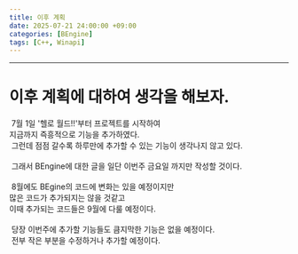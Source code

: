 ```yaml
---
title: 이후 계획
date: 2025-07-21 24:00:00 +09:00
categories: [BEngine]
tags: [C++, Winapi]
---
```


---
# 이후 계획에 대하여 생각을 해보자.
&nbsp;7월 1일 '헬로 월드!!'부터 프로젝트를 시작하여<br>
지금까지 즉흥적으로 기능을 추가하였다.<br>
&nbsp;그런데 점점 갈수록 하루만에 추가할 수 있는 기능이 생각나지 않고 있다.<br>
<br>&nbsp;그래서 BEngine에 대한 글을 일단 이번주 금요일 까지만 작성할 것이다.<br>
<br>&nbsp;8월에도 BEgine의 코드에 변화는 있을 예정이지만<br>
많은 코드가 추가되지는 않을 것같고<br>
이때 추가되는 코드들은 9월에 다룰 예정이다.<br>
<br>&nbsp;당장 이번주에 추가할 기능들도 큼지막한 기능은 없을 예정이다.<br>
&nbsp;전부 작은 부분을 수정하거나 추가할 예정이다.
